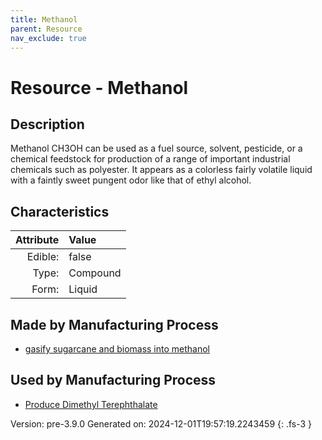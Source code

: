 ```yaml
---
title: Methanol
parent: Resource
nav_exclude: true
---
```

# Resource - Methanol

## Description
Methanol CH3OH&#10;&#9;  can be used as a fuel source, solvent, pesticide, or &#10;&#9;  a chemical feedstock for production of a range of important industrial&#10;&#9;  chemicals such as polyester. It appears as a colorless fairly volatile &#10;&#9;  liquid with a faintly sweet pungent odor like that of ethyl alcohol. &#10;&#9;  

## Characteristics

| Attribute      | Value |
|--------:|:------|
|Edible:|false|
|Type:|Compound|
|Form:|Liquid|
 
## Made by Manufacturing Process

- [gasify sugarcane and biomass into methanol](../process/gasify-sugarcane-and-biomass-into-methanol.html)

## Used by Manufacturing Process

- [Produce Dimethyl Terephthalate](../process/produce-dimethyl-terephthalate.html)


    

Version: pre-3.9.0 Generated on: 2024-12-01T19:57:19.2243459
{: .fs-3 }
